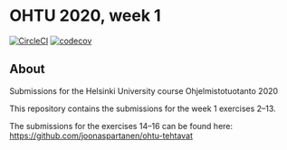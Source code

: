 # OHTU 2020, week 1

[![CircleCI](https://circleci.com/gh/joonaspartanen/ohtu-2020-viikko1.svg?style=svg)](https://circleci.com/gh/joonaspartanen/ohtu-2020-viikko1)
[![codecov](https://codecov.io/gh/joonaspartanen/ohtu-2020-viikko1/branch/master/graph/badge.svg)](https://codecov.io/gh/joonaspartanen/ohtu-2020-viikko1)

## About

Submissions for the Helsinki University course Ohjelmistotuotanto 2020

This repository contains the submissions for the week 1 exercises 2–13.

The submissions for the exercises 14–16 can be found here: https://github.com/joonaspartanen/ohtu-tehtavat
